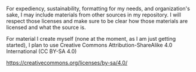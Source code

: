 For expediency, sustainability, formatting for my needs, and organization's sake, I may include materials from other sources in my repository. 
I will respect those licenses and make sure to be clear how those materials are licensed and what the source is.

For material I create myself (none at the moment, as I am just getting started), I plan to use Creative Commons 
Attribution-ShareAlike 4.0 International (CC BY-SA 4.0)

https://creativecommons.org/licenses/by-sa/4.0/

